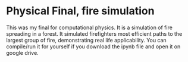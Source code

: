 # Physical Final, fire simulation
This was my final for computational physics. It is a simulation of fire spreading in a forest. It simulated firefighters most efficient paths to the largest group of fire, demonstrating real life applicability. You can compile/run it for yourself if you download the ipynb file and open it on google drive.
